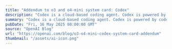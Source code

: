 ```yaml
---
title: "Addendum to o3 and o4-mini system card: Codex"
description: "Codex is a cloud-based coding agent. Codex is powered by codex-1, a version of OpenAI o3 optimized for software engineering. codex-1 was trained using reinforcement learning on real-world coding tasks in a variety of environments to generate code that closely mirrors human style and PR preferences, adheres precisely to instructions, and iteratively runs tests until passing results are achieved."
summary: "Codex is a cloud-based coding agent. Codex is powered by codex-1, a version of OpenAI o3 optimized for software engineering. codex-1 was trained using reinforcement learning on real-world coding tasks in a variety of environments to generate code that closely mirrors human style and PR preferences, adheres precisely to instructions, and iteratively runs tests until passing results are achieved."
pubDate: "Fri, 16 May 2025 08:00:00 GMT"
source: "OpenAI Blog"
url: "https://openai.com/blog/o3-o4-mini-codex-system-card-addendum"
thumbnail: "/assets/ai-icon.png"
---
```


